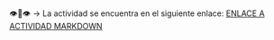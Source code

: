 👁️👄👁️ -> La actividad se encuentra en el siguiente enlace: [ENLACE A ACTIVIDAD MARKDOWN](https://github.com/miguelancabezon/25-26-igps/blob/main/actividades/eval-continua/md-aec.md "Enlace a la Actividad")
